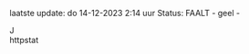 laatste update: 
do 14-12-2023  2:14   uur 
Status: FAALT - geel - 
<div class="service R">J</div><div class="service Y">httpstat</div>